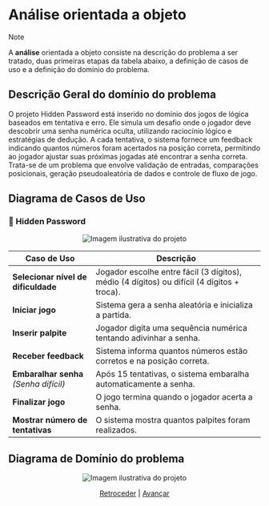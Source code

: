 # Análise orientada a objeto
> [!NOTE]
> A **análise** orientada a objeto consiste na descrição do problema a ser tratado, duas primeiras etapas da tabela abaixo, a definição de casos de uso e a definição do domínio do problema.

## Descrição Geral do domínio do problema
O projeto Hidden Password está inserido no domínio dos jogos de lógica baseados em tentativa e erro. Ele simula um desafio onde o jogador deve descobrir uma senha numérica oculta, utilizando raciocínio lógico e estratégias de dedução. A cada tentativa, o sistema fornece um feedback indicando quantos números foram acertados na posição correta, permitindo ao jogador ajustar suas próximas jogadas até encontrar a senha correta. Trata-se de um problema que envolve validação de entradas, comparações posicionais, geração pseudoaleatória de dados e controle de fluxo de jogo.
## Diagrama de Casos de Uso
### 🎯 Hidden Password
<p align="center">
  <img src="https://github.com/user-attachments/assets/e2359bf7-1fe9-4ac5-9e47-0282fad062c6" alt="Imagem ilustrativa do projeto" />
</p>

| Caso de Uso                          | Descrição                                                                                  |
|--------------------------------------|---------------------------------------------------------------------------------------------|
| **Selecionar nível de dificuldade**  | Jogador escolhe entre fácil (3 dígitos), médio (4 dígitos) ou difícil (4 dígitos + troca). |
| **Iniciar jogo**                     | Sistema gera a senha aleatória e inicializa a partida.                                     |
| **Inserir palpite**                  | Jogador digita uma sequência numérica tentando adivinhar a senha.                          |
| **Receber feedback**                 | Sistema informa quantos números estão corretos e na posição correta.                       |
| **Embaralhar senha** *(Senha difícil)* | Após 15 tentativas, o sistema embaralha automaticamente a senha.                              |
| **Finalizar jogo**                   | O jogo termina quando o jogador acerta a senha.                                            |
| **Mostrar número de tentativas**  | O sistema mostra quantos palpites foram realizados.                                        |

 
## Diagrama de Domínio do problema

<p align="center">
  <img src="https://github.com/user-attachments/assets/034ad99d-bc6e-4124-a17d-c7c231cd1124" alt="Imagem ilustrativa do projeto" />
</p>


<div align="center">

[Retroceder](README.md) | [Avançar](projeto.md)

</div>
